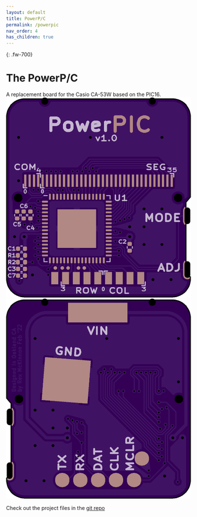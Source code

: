 ```yaml
---
layout: default
title: PowerP/C
permalink: /powerpic
nav_order: 4
has_children: true
---
```

{: .fw-700}
# The PowerP/C

A replacement board for the Casio CA-53W based on the PIC16.
![board-front](/powerpic/docs/board-front-v1_0.png)
![board-back](/powerpic/docs/board-back-v1_0.png)

Check out the project files in the [git repo](https://github.com/Rex--/powerpic)